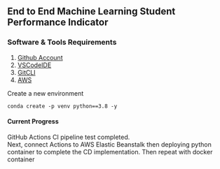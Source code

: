## End to End Machine Learning Student Performance Indicator

### Software & Tools Requirements

1. [Github Account](https://github.com)
2. [VSCodeIDE](https://code.visualstudio.com/)
3. [GitCLI](https://git-scm.com/book/en/v2/Getting-Started-The-Command-Line)
4. [AWS](https://aws.amazon.com/)

Create a new environment

```
conda create -p venv python==3.8 -y
```

#### Current Progress

GitHub Actions CI pipeline test completed.  
Next, connect Actions to AWS Elastic Beanstalk then deploying python container to complete the CD implementation.
Then repeat with docker container
